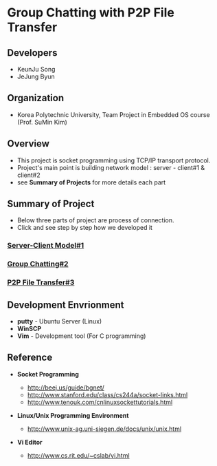 # **Group Chatting with P2P File Transfer**

## **Developers**
* KeunJu Song
* JeJung Byun

## **Organization**
* Korea Polytechnic University, Team Project in Embedded OS course (Prof. SuMin Kim)

## **Overview**
* This project is socket programming using TCP/IP transport protocol.
* Project's main point is building network model : server - client#1 & client#2
* see **Summary of Projects** for more details each part

## **Summary of Project**
* Below three parts of project are process of connection.
* Click and see step by step how we developed it 

### **[Server-Client Model#1](https://github.com/KeunJuSong/Group-Chatting-with-P2P-File-Transfer/tree/master/OS_Term_Project1)**

### **[Group Chatting#2](https://github.com/KeunJuSong/Group-Chatting-with-P2P-File-Transfer/tree/master/OS_Term_Project2)**

### **[P2P File Transfer#3](https://github.com/KeunJuSong/Group-Chatting-with-P2P-File-Transfer/tree/master/OS_Term_Project3)**

## **Development Envrionment**
* **putty** - Ubuntu Server (Linux)
* **WinSCP** 
* **Vim** - Development tool (For C programming)

## **Reference**
* **Socket Programming**
  * http://beej.us/guide/bgnet/
  * http://www.stanford.edu/class/cs244a/socket-links.html
  * http://www.tenouk.com/cnlinuxsockettutorials.html

* **Linux/Unix Programming Environment**
  * http://www.unix-ag.uni-siegen.de/docs/unix/unix.html

* **Vi Editor**
  * http://www.cs.rit.edu/~cslab/vi.html
